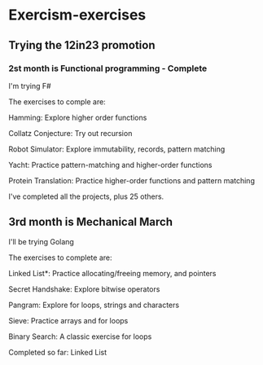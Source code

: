 # Exercism-exercises

## Trying the 12in23 promotion

### 2st month is Functional programming - Complete

I'm trying F#

The exercises to comple are:

 Hamming: Explore higher order functions

 Collatz Conjecture: Try out recursion

 Robot Simulator: Explore immutability, records, pattern matching

 Yacht: Practice pattern-matching and higher-order functions

 Protein Translation: Practice higher-order functions and pattern matching

I've completed all the projects, plus 25 others.

## 3rd month is Mechanical March

I'll be trying Golang

The exercises to complete are:

 Linked List*: Practice allocating/freeing memory, and pointers

 Secret Handshake: Explore bitwise operators

 Pangram: Explore for loops, strings and characters

 Sieve: Practice arrays and for loops

 Binary Search: A classic exercise for loops

Completed so far: Linked List
